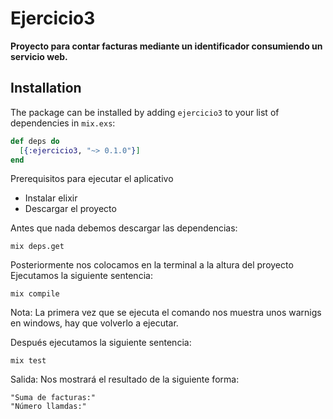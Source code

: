 # Ejercicio3

**Proyecto para contar facturas mediante un identificador consumiendo un servicio web.**

## Installation

The package can be installed
by adding `ejercicio3` to your list of dependencies in `mix.exs`:

```elixir
def deps do
  [{:ejercicio3, "~> 0.1.0"}]
end
```

Prerequisitos para ejecutar el aplicativo
- Instalar elixir
- Descargar el proyecto

Antes que nada debemos descargar las dependencias:
```
mix deps.get
```

Posteriormente nos colocamos en la terminal a la altura del proyecto
Ejecutamos la siguiente sentencia:

```
mix compile
```

Nota: La primera vez que se ejecuta el comando nos muestra unos warnigs en windows, hay que volverlo a ejecutar.

Después ejecutamos la siguiente sentencia:
```
mix test
```

Salida: Nos mostrará el resultado de la siguiente forma: 
```
"Suma de facturas:"
"Número llamdas:"
```

